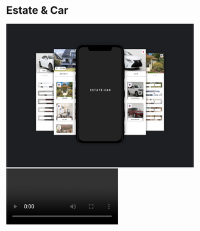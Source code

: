 <html>
<body>
<h1> Estate & Car </h1>
  <img src="https://github.com/abolfazlzareikma/estate_car/blob/main/car-estate.jpg"></img>
  <video source="https://github.com/abolfazlzareikma/estate_car/blob/main/afz-source-github-car-estate.mp4"></video>
  </body>
</html>



















